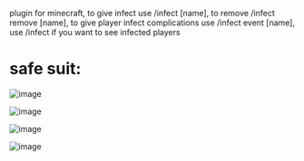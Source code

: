plugin for minecraft, to give infect use /infect [name], to remove /infect remove [name], to give player infect complications use /infect event [name], use /infect if you want to see infected players
# safe suit:

![image](https://github.com/user-attachments/assets/c426e3e6-7246-4103-9961-5c33c4467fe8)

![image](https://github.com/user-attachments/assets/79a2c13a-a0cb-4066-81b9-4e406afaaa72)

![image](https://github.com/user-attachments/assets/d080f840-0472-4f5e-98ff-4881e7c5620c)

![image](https://github.com/user-attachments/assets/647665be-c86a-4588-9648-e251e7e57a91)
